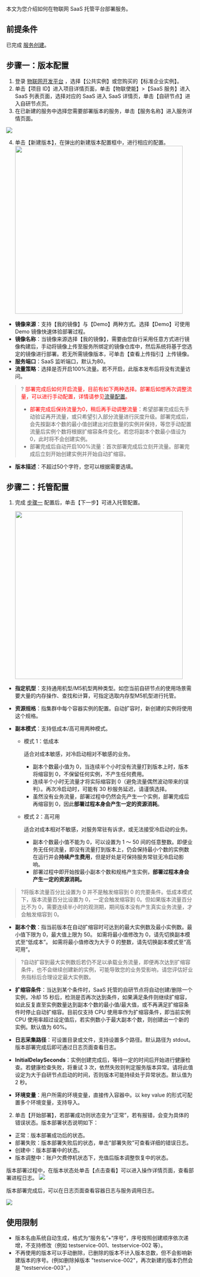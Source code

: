 本文为您介绍如何在物联网 SaaS 托管平台部署服务。

## 前提条件

已完成 [服务创建](https://cloud.tencent.com/document/product/1465/59050)。

<span id="test"></span>

## 步骤一：版本配置

1. 登录 [物联网开发平台](https://console.cloud.tencent.com/iotexplorer) ，选择【公共实例】或您购买的【标准企业实例】。
2. 单击【项目 ID】进入项目详情页面，单击【物联使能】>【SaaS 服务】进入 SaaS 列表页面，选择对应的 SaaS 进入 SaaS 详情页，单击【自研节点】进入自研节点页。
3. 在已新建的服务中选择您需要部署版本的服务，单击【服务名称】进入服务详情页面。

<img src="https://main.qcloudimg.com/raw/d1a12eb907be5031e0ab8b76a122baf6.png"  /><br>

4. 单击【新建版本】，在弹出的新建版本配置框中，进行相应的配置。
   <img src="https://main.qcloudimg.com/raw/409813fedddab52524862714d6a16004.jpg" style="width: 450px;"><br>

 - **镜像来源**：支持【我的镜像】与【Demo】两种方式。选择【Demo】可使用 Demo 镜像快速体验部署过程。
 - **镜像名称**：当镜像来源选择【我的镜像】，需要由您自行采用任意方式进行镜像构建后，手动将镜像上传至服务所绑定的镜像仓库中，然后系统将基于您选定的镜像进行部署。若无所需镜像版本，可单击【查看上传指引】上传镜像。
 - **服务端口**：SaaS 监听端口，默认为80。
 - **流量策略**：选择是否开启100%流量。若不开启，此版本发布后将没有流量访问。
  >? <font color=red>部署完成后如何开启流量，目前有如下两种选择。部署后如想再次调整流量，可以进行手动配置，详情请参见[流量配置](https://cloud.tencent.com/document/product/1081/50047)。</font>
  >
  >- <font color=red>部署完成后保持流量为0，稍后再手动调整流量</font>：希望部署完成后先手动验证再开流量，或只希望引入部分流量进行灰度升级。部署完成后，会先按副本个数的最小值创建出对应数量的实例并保持，等您手动配置流量后实例个数将根据扩缩容条件变化。若您将副本个数最小值设为0，此时将不会创建实例。
  >- 部署完成后自动开启100%流量：首次部署完成后立刻开流量。部署完成后立刻开始创建实例并开始自动扩缩容。
 - **版本描述**：不超过50个字符，您可以根据需要选填。



## 步骤二：托管配置 

1. 完成 [步骤一](#test) 配置后，单击【下一步】可进入托管配置。

   <img src="https://main.qcloudimg.com/raw/3a69df0cb02652ead8cdc17cd09db981.jpg" style="width: 450px;"></img><br>

 - **指定机型**：支持通用机型/M5机型两种类型。如您当前自研节点的使用场景需要大量的内存操作、查找和计算，可指定选取内存型M5机型进行托管。

 - **资源规格**：指集群中每个容器实例的配置。自动扩容时，新创建的实例将使用这个规格。

 - **副本模式**：支持低成本/高可用两种模式。

   - 模式 1：低成本

     适合对成本敏感，对冷启动相对不敏感的业务。

     - 副本个数最小值为 0，当连续半个小时没有流量打到版本上时，版本将缩容到 0，不保留任何实例，不产生任何费用。
     - 连续半个小时无流量才将实际缩容到 0（避免流量偶然波动带来的误判）。再次冷启动时，可能有 30 秒服务延迟，请谨慎选择。
     - 虽然没有业务流量，部署过程中仍然会先产生一个实例，部署完成后再缩容到 0，因此**部署过程本身会产生一定的资源消耗**。

   - 模式 2：高可用

     适合对成本相对不敏感，对服务常驻有诉求，或无法接受冷启动的业务。
     - 副本个数最小值不能为 0，可以设置为 1 ～ 50 间的任意整数。即便业务无任何流量，即没有流量打到版本上，仍会保持最小个数的实例数在运行并会**持续产生费用**，但是好处是可保持服务常驻无冷启动影响。
     - 部署过程中即开始按最小副本个数和规格产生实例，**部署过程本身会产生一定的资源消耗。**

>?将版本流量百分比设置为 0 并不是触发缩容到 0 的充要条件。低成本模式下，版本流量百分比设置为 0，一定会触发缩容到 0。但如果版本流量百分比不为 0，需要连续半小时的观测期，期间版本没有产生真实业务流量，才会触发缩容到 0。

 - **副本个数**：指当前版本在自动扩缩容时可达到的最大实例数及最小实例数。最小值下限为 0，最大值上限为 50。
如需将最小值修改为 0，请先切换副本模式至“低成本”。
如需将最小值修改为大于 0 的整数，请先切换副本模式至“高可用”。
>?自动扩容到最大实例数后若仍不足以承载业务流量，即便再次达到扩缩容条件，也不会继续创建新的实例，可能导致您的业务受影响，请您评估好业务指标后合理设定最大实例数。
  </dx-alert>

 - **扩缩容条件**：当达到某个条件时，SaaS 托管的自研节点将自动创建/删除一个实例，冷却 15 秒后，检测是否再次达到条件，如果满足条件则继续扩缩容，如此反复直至实例数量达到副本个数的最小值/最大值，或不再满足扩缩容条件时停止自动扩缩容。目前仅支持 CPU 使用率作为扩缩容条件，即当前实例 CPU 使用率超过设定值后，若实例数小于最大副本个数，则创建出一个新的实例。默认值为 60%。

 - **日志采集路径**：可设置目录或文件，支持设置多个路径。默认路径为 stdout。版本部署完成后即可通过日志页面查看日志。

 - **InitialDelaySeconds**：实例创建完成后，等待一定的时间后开始进行健康检查。若健康检查失败，将重试 3 次，依然失败则判定服务版本异常。请将此值设定为大于自研节点启动的时间，否则版本可能持续处于异常状态。默认值为 2 秒。

 - **环境变量**：用户所需的环境变量，直接传入容器中。以 key value 的形式可配置多个环境变量，支持导入。

2. 单击【开始部署】，若部署成功则状态变为“正常”，若有报错，会变为具体的错误状态。版本部署状态说明如下：

 - 正常：版本部署成功后的状态。
 - 部署失败：版本部署失败后的状态，单击“部署失败”可查看详细的错误日志。
 - 创建中：版本部署中的状态。
 - 版本调整中：账户欠费停机状态下，充值后版本调整恢复中的状态。

<dx-alert infotype="explain" title="">
版本部署过程中，在版本状态处单击【点击查看】可以进入操作详情页面，查看部署进程日志。
<img src="https://main.qcloudimg.com/raw/b60d83dd6df1532eb00cb0fb77f24807.jpg"  />

版本部署完成后，可以在日志页面查看容器日志与服务调用日志。

![](https://main.qcloudimg.com/raw/e2bb1fdd867a42f7bf5c7396433149ed.jpg)

</dx-alert>

## 使用限制

- 版本名由系统自动生成，格式为“服务名”+“序号”，序号按照创建顺序依次递增，不支持修改（例如 testservice-001、testservice-002 等）。
- 不再使用的版本可以手动删除，已删除的版本不计入版本总数，但不会影响新建版本的序号。(例如删除掉版本 "testservice-002"，再次新建的版本仍然会是 "testservice-003"。）
